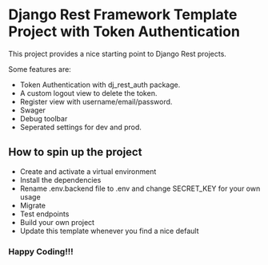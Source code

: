# Django Rest Framework Template Project with Token Authentication

This project provides a nice starting point to Django Rest projects.

Some features are:
- Token Authentication with dj_rest_auth package. 
- A custom logout view to delete the token.
- Register view with username/email/password.
- Swager
- Debug toolbar
- Seperated settings for dev and prod.

## How to spin up the project

- Create and activate a virtual environment
- Install the dependencies
- Rename .env.backend file to .env and change SECRET_KEY for your own usage
- Migrate
- Test endpoints
- Build your own project
- Update this template whenever you find a nice default

### Happy Coding!!!